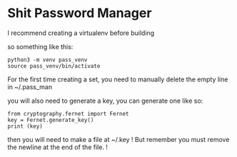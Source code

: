 # Shit Password Manager

I recommend creating a virtualenv before building

so something like this:
```
python3 -m venv pass_venv
source pass_venv/bin/activate
```

For the first time creating a set, you need to manually delete the empty line in ~/.pass_man

you will also need to generate a key, you can generate one like so:
```
from cryptography.fernet import Fernet
key = Fernet.generate_key()
print (key)
```

then you will need to make a file at ~/.key
! But remember you must remove the newline at the end of the file. !
